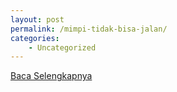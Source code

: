 ```yaml
---
layout: post
permalink: /mimpi-tidak-bisa-jalan/
categories:
    - Uncategorized
---
```


[Baca Selengkapnya](/10)